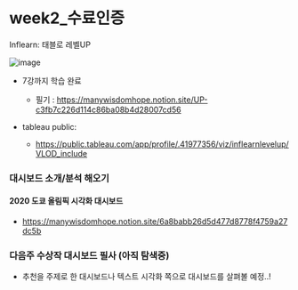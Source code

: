 # week2_수료인증
Inflearn: 태블로 레벨UP

![image](https://user-images.githubusercontent.com/77307201/153548083-52beac6a-f8f9-43ae-87a1-78d68042b9d8.png)

- 7강까지 학습 완료
  - 필기 : https://manywisdomhope.notion.site/UP-c3fb7c226d114c86ba08b4d28007cd56 

- tableau public: 
  - https://public.tableau.com/app/profile/.41977356/viz/inflearnlevelup/VLOD_include 


### 대시보드 소개/분석 해오기 
#### 2020 도쿄 올림픽 시각화 대시보드 

- https://manywisdomhope.notion.site/6a8babb26d5d477d8778f4759a27dc5b 


### 다음주 수상작 대시보드 필사 (아직 탐색중) 
- 추천을 주제로 한 대시보드나 텍스트 시각화 쪽으로 대시보드를 살펴볼 예정..!
